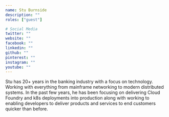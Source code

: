 ```yaml
---
name: Stu Burnside
description: ""
roles: ["guest"]

# Social Media
twitter: ""
website: ""
facebook: ""
linkedin: ""
github: ""
pinterest: ""
instagram: ""
youtube: ""
---
```


Stu has 20+ years in the banking industry with a focus on technology. Working with everything from mainframe networking to modern distributed systems. In the past few years, he has been focusing on delivering Cloud Foundry and k8s deployments into production along with working to enabling developers to deliver products and services to end customers quicker than before.

<!--more-->
